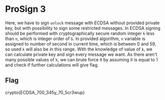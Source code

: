 # ProSign 3

Here, we have to sign `unlock` message with ECDSA without provided private key, but with possibility to sign some restricted messages. In ECDSA signing should be performed with cryptographically secure random integer `k` less than `n`, which is integer order of `G`. In provided algorithm, `n` variable is assigned to number of second in current time, which is between 0 and 59, so used `k` will also be in this range. With the knowledge of value of `k`, we can calculate private key and sign every message we want. As there aren't many possible values of `k`, we can brute force it by assuming it is equal to 1 and check if further calculations will give flag.

## Flag

crypto{ECDSA_700_345y_70_5cr3wup}